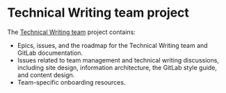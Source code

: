 # Technical Writing team project

The [Technical Writing team](https://about.gitlab.com/handbook/engineering/ux/technical-writing/)
project contains:

- Epics, issues, and the roadmap for the Technical Writing team and GitLab
  documentation.
- Issues related to team management and technical writing discussions, including site design, information architecture, the GitLab style guide, and content design.
- Team-specific onboarding resources.
